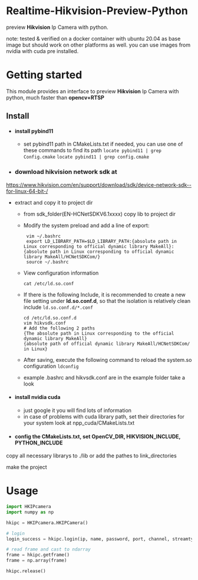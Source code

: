 # Realtime-Hikvision-Preview-Python

preview **Hikvision** Ip Camera with python.

note: tested & verified on a docker container with ubuntu 20.04 as base 
image but should work on other platforms as well. you can use images 
from nvidia with cuda pre installed.

Getting started
===============

This module provides an interface to preview **Hikvision** Ip Camera with python, much faster than **opencv+RTSP**


Install
-------

- #### install pybind11
  - set pybind11 path in CMakeLists.txt if needed, you can use one of these commands to find its path 
  `locate pybind11 | grep Config.cmake` `locate pybind11 | grep config.cmake`

- ### download hikvision network sdk at 
https://www.hikvision.com/en/support/download/sdk/device-network-sdk--for-linux-64-bit-/
  - extract and copy it to project dir
    - from sdk_folder(EN-HCNetSDKV6.1xxxx) copy lib to project dir
    - Modify the system preload and add a line of export: 

           vim ~/.bashrc
           export LD_LIBRARY_PATH=$LD_LIBRARY_PATH:{absolute path in Linux corresponding to official dynamic library MakeAll}:{absolute path in Linux corresponding to official dynamic library MakeAll/HCNetSDKCom/}
           source ~/.bashrc
    - View configuration information

          cat /etc/ld.so.conf
    - If there is the following Include, it is recommended to create a new file setting under **ld.so.conf.d**, so that the isolation is relatively clean
include `ld.so.conf.d/*.conf`

          cd /etc/ld.so.conf.d
          vim hikvsdk.conf
          # Add the following 2 paths
          {The absolute path in Linux corresponding to the official dynamic library MakeAll}
          {absolute path of official dynamic library MakeAll/HCNetSDKCom/ in Linux}
    - After saving, execute the following command to reload the system.so configuration
`ldconfig`
    - example .bashrc and hikvsdk.conf are in the example folder take a look

  - #### install nvidia cuda
    - just google it you will find lots of information
    - in case of problems with cuda library path, set their directories for your system
    look at npp_cuda/CMakeLists.txt

  - #### config the CMakeLists.txt, set OpenCV_DIR, HIKVISION_INCLUDE, PYTHON_INCLUDE

copy all necessary librarys to ./lib or add the pathes to link_directories

make the project

Usage
=====

```python
import HKIPcamera
import numpy as np

hkipc = HKIPcamera.HKIPCamera()

# login
login_success = hkipc.login(ip, name, password, port, channel, streamtype, linkmode=link_mode, device_id = device_id, bufferize=5)

# read frame and cast to ndarray
frame = hkipc.getframe()
frame = np.array(frame)

hkipc.release()
```